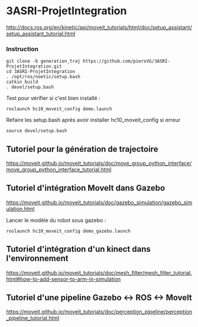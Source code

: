 # 3ASRI-ProjetIntegration
http://docs.ros.org/en/kinetic/api/moveit_tutorials/html/doc/setup_assistant/setup_assistant_tutorial.html

### Instruction
```
git clone -b generation_traj https://github.com/pieroVG/3ASRI-ProjetIntegration.git
cd 3ASRI-ProjetIntegration
. /opt/ros/noetic/setup.bash
catkin build
. devel/setup.bash
```

Test pour vérifier si c'est bien installé :
```
roslaunch hc10_moveit_config demo.launch 
```

Refaire les setup.bash après avoir installer hc10_moveit_config si erreur
```
source devel/setup.bash
```

## Tutoriel pour la génération de trajectoire
https://moveit.github.io/moveit_tutorials/doc/move_group_python_interface/move_group_python_interface_tutorial.html

## Tutoriel d'intégration MoveIt dans Gazebo
https://moveit.github.io/moveit_tutorials/doc/gazebo_simulation/gazebo_simulation.html

Lancer le modèle du robot sous gazebo :
```
roslaunch hc10_moveit_config demo_gazebo.launch 
```

## Tutoriel d'intégration d'un kinect dans l'environnement
https://moveit.github.io/moveit_tutorials/doc/mesh_filter/mesh_filter_tutorial.html#how-to-add-sensor-to-arm-in-simulation

## Tutoriel d'une pipeline Gazebo <-> ROS <-> MoveIt
https://moveit.github.io/moveit_tutorials/doc/perception_pipeline/perception_pipeline_tutorial.html
